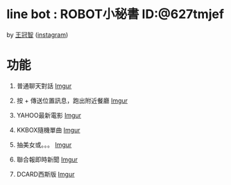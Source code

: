 # line bot : ROBOT小秘書  ID:@627tmjef

by [王冠智](https://github.com/joe94113) ([instagram](https://www.instagram.com/guan___zhi/?hl=zh-tw))

# 功能

1. 普通聊天對話
[Imgur](https://i.imgur.com/PiFpmSk.jpg)

2. 按 + 傳送位置訊息，跑出附近餐廳
[Imgur](https://i.imgur.com/UFeujUl.jpg)

3. YAHOO最新電影
[Imgur](https://i.imgur.com/RHXj0Rx.jpg)

4. KKBOX隨機單曲
[Imgur](https://i.imgur.com/RZRJduW.jpg)

5. 抽美女或。。。
[Imgur](https://i.imgur.com/WXuORIs.jpg)

6. 聯合報即時新聞
[Imgur](https://i.imgur.com/qgTS2dh.jpg)

7. DCARD西斯版
[Imgur](https://i.imgur.com/kvX1ZGP.jpg)

